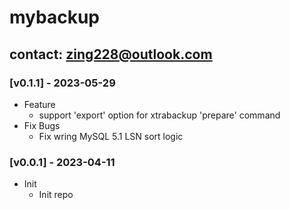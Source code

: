 # mybackup

## contact: zing228@outlook.com

### [v0.1.1] - 2023-05-29

- Feature
  - support 'export' option for xtrabackup 'prepare' command
- Fix Bugs
  - Fix wring MySQL 5.1 LSN sort logic

### [v0.0.1] - 2023-04-11

- Init
  - Init repo
